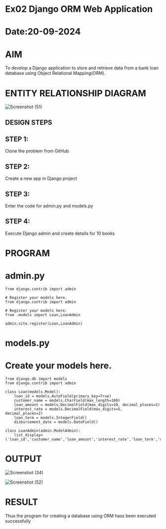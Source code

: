 # Ex02 Django ORM Web Application
# Date:20-09-2024
# AIM
To develop a Django application to store and retrieve data from a bank loan database using Object Relational Mapping(ORM).

# ENTITY RELATIONSHIP DIAGRAM
![Screenshot (51)](https://github.com/user-attachments/assets/c36ae786-5bbe-46fb-8575-5753ceb58b96)

## DESIGN STEPS
## STEP 1:
Clone the problem from GitHub

## STEP 2:
Create a new app in Django project

## STEP 3:
Enter the code for admin.py and models.py

## STEP 4:
Execute Django admin and create details for 10 books

# PROGRAM

# admin.py

    from django.contrib import admin
    
    # Register your models here.
    from django.contrib import admin
    
    # Register your models here.
    from .models import Loan,LoanAdmin
    
    admin.site.register(Loan,LoanAdmin)


# models.py


# Create your models here.
    from django.db import models
    from django.contrib import admin
    
    class Loan(models.Model):
        loan_id = models.AutoField(primary_key=True)
        customer_name = models.CharField(max_length=100)
        loan_amount = models.DecimalField(max_digits=10, decimal_places=2)
        interest_rate = models.DecimalField(max_digits=5, decimal_places=2)
        loan_term = models.IntegerField()
        disbursement_date = models.DateField()
    
    class LoanAdmin(admin.ModelAdmin):
        list_display=('loan_id','customer_name','loan_amount','interest_rate','loan_term','disbursement_date')




# OUTPUT
![Screenshot (34)](https://github.com/user-attachments/assets/99b71fec-b36f-4128-9ac8-4e25ec402f6d)

![Screenshot (52)](https://github.com/user-attachments/assets/65e8d52f-ce34-428d-ada3-d603b3f5b2bb)



# RESULT
Thus the program for creating a database using ORM hass been executed successfully
